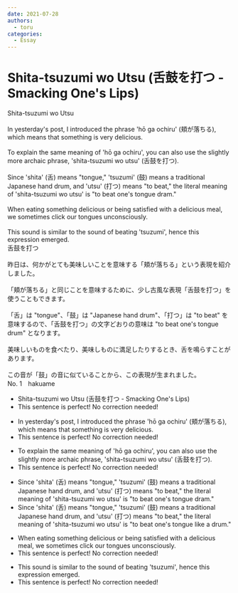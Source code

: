 ```yaml
---
date: 2021-07-28
authors:
  - toru
categories:
  - Essay
---
```


<h1 id="subject_show">Shita-tsuzumi wo Utsu (舌鼓を打つ - Smacking One's Lips)</h1>
<div class="date" hidden>Jul 28, 2021 21:36</div>
<div id="post"><div id="body_show_ori">
Shita-tsuzumi wo Utsu<br/><br/>In yesterday's post, I introduced the phrase 'hō ga ochiru' (頬が落ちる), which means that something is very delicious.<br/><br/>To explain the same meaning of 'hō ga ochiru', you can also use the slightly more archaic phrase, 'shita-tsuzumi wo utsu' (舌鼓を打つ).<br/><br/>Since 'shita' (舌) means "tongue," 'tsuzumi' (鼓) means a traditional Japanese hand drum, and 'utsu' (打つ) means "to beat," the literal meaning of 'shita-tsuzumi wo utsu' is "to beat one's tongue dram."<br/><br/>When eating something delicious or being satisfied with a delicious meal, we sometimes click our tongues unconsciously.<br/><br/>This sound is similar to the sound of beating 'tsuzumi', hence this expression emerged.
</div></div>

<!-- more -->

<div id="post_ja"><div id="body_show_mo">
舌鼓を打つ<br/><br/>昨日は、何かがとても美味しいことを意味する「頬が落ちる」という表現を紹介しました。<br/><br/>「頬が落ちる」と同じことを意味するために、少し古風な表現「舌鼓を打つ」を使うこともできます。<br/><br/>「舌」は "tongue"、「鼓」は "Japanese hand drum"、「打つ」は "to beat" を意味するので、「舌鼓を打つ」の文字どおりの意味は "to beat one's tongue drum" となります。<br/><br/>美味しいものを食べたり、美味しものに満足したりするとき、舌を鳴らすことがあります。<br/><br/>この音が「鼓」の音に似ていることから、この表現が生まれました。
</div></div>
<div id="block"><div class="first_name"> No. 1　<span class="just_name">hakuame</span></div><div id="block2">
<ul class="correction_field">
<li class="incorrect">Shita-tsuzumi wo Utsu (舌鼓を打つ - Smacking One's Lips)</li>
<li class="corrected perfect">This sentence is perfect! No correction needed!</li>
</ul>
<ul class="correction_field">
<li class="incorrect">In yesterday's post, I introduced the phrase 'hō ga ochiru' (頬が落ちる), which means that something is very delicious.</li>
<li class="corrected perfect">This sentence is perfect! No correction needed!</li>
</ul>
<ul class="correction_field">
<li class="incorrect">To explain the same meaning of 'hō ga ochiru', you can also use the slightly more archaic phrase, 'shita-tsuzumi wo utsu' (舌鼓を打つ).</li>
<li class="corrected perfect">This sentence is perfect! No correction needed!</li>
</ul>
<ul class="correction_field">
<li class="incorrect">Since 'shita' (舌) means "tongue," 'tsuzumi' (鼓) means a traditional Japanese hand drum, and 'utsu' (打つ) means "to beat," the literal meaning of 'shita-tsuzumi wo utsu' is "to beat one's tongue dram."</li>
<li class="corrected correct">
Since 'shita' (舌) means "tongue," 'tsuzumi' (鼓) means a traditional Japanese hand drum, and 'utsu' (打つ) means "to beat," the literal meaning of 'shita-tsuzumi wo utsu' is "to beat one's tongue <span class="f_blue">like a drum</span>."
</li>
</ul>
<ul class="correction_field">
<li class="incorrect">When eating something delicious or being satisfied with a delicious meal, we sometimes click our tongues unconsciously.</li>
<li class="corrected perfect">This sentence is perfect! No correction needed!</li>
</ul>
<ul class="correction_field">
<li class="incorrect">This sound is similar to the sound of beating 'tsuzumi', hence this expression emerged.</li>
<li class="corrected perfect">This sentence is perfect! No correction needed!</li>
</ul>
</div></div>
